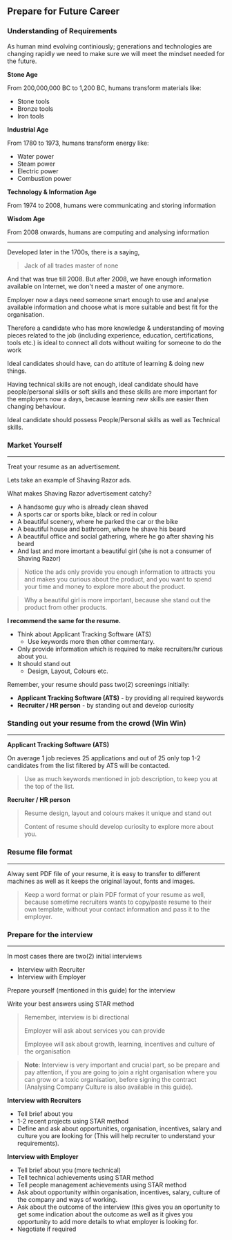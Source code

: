 ## Prepare for Future Career

### Understanding of Requirements

As human mind evolving continiously; generations and technologies are changing rapidly 
we need to make sure we will meet the mindset needed for the future.

**Stone Age**

From 200,000,000 BC to 1,200 BC, humans transform materials like:
- Stone tools
- Bronze tools
- Iron tools

**Industrial Age**

From 1780 to 1973, humans transform energy like:
- Water power
- Steam power
- Electric power
- Combustion power

**Technology & Information Age**

From 1974 to 2008, humans were communicating and storing information

**Wisdom Age**

From 2008 onwards, humans are computing and analysing information

---

Developed later in the 1700s, there is a saying, 
>Jack of all trades master of none

And that was true till 2008.
But after 2008, we have enough information available on Internet, we don't need a master of one anymore.

Employer now a days need someone smart enough to use and analyse available information and choose what is more suitable and best fit for the organisation.

Therefore a candidate who has more knowledge & understanding of moving pieces related to the job (including experience, education, certifications, tools etc.) 
is ideal to connect all dots without waiting for someone to do the work

Ideal candidates should have, can do attitute of learning & doing new things.

Having technical skills are not enough, ideal candidate should have people/personal skills or soft skills and these skills are more important for the employers now a days, because learning new skills are easier then changing behaviour.

Ideal candidate should possess People/Personal skills as well as Technical skills.

### Market Yourself
---

Treat your resume as an advertisement.

Lets take an example of Shaving Razor ads.

What makes Shaving Razor advertisement catchy?
- A handsome guy who is already clean shaved 
- A sports car or sports bike, black or red in colour
- A beautiful scenery, where he parked the car or the bike
- A beautiful house and bathroom, where he shave his beard
- A beautiful office and social gathering, where he go after shaving his beard 
- And last and more imortant a beautiful girl (she is not a consumer of Shaving Razor)

>Notice the ads only provide you enough information to attracts you and makes you curious about the product, and you want to spend your time and money to explore more about the product.

>Why a beautiful girl is more important, because she stand out the product from other products.

**I recommend the same for the resume.**

- Think about Applicant Tracking Software (ATS)
  - Use keywords more then other commentary.
- Only provide information which is required to make recruiters/hr curious about you.
- It should stand out 
  - Design, Layout, Colours etc.

Remember, your resume should pass two(2) screenings initially:
- **Applicant Tracking Software (ATS)** - by providing all required keywords
- **Recruiter / HR person** - by standing out and develop curiosity

### Standing out your resume from the crowd (Win Win)
---
**Applicant Tracking Software (ATS)**

On average 1 job recieves 25 applications and out of 25 only top 1-2 candidates from the list filtered by ATS will be contacted.

> Use as much keywords mentioned in job description, to keep you at the top of the list.

**Recruiter / HR person**

> Resume design, layout and colours makes it unique and stand out
> 
> Content of resume should develop curiosity to explore more about you.

### Resume file format
---
Alway sent PDF file of your resume, it is easy to transfer to different machines as well as it keeps the original layout, fonts and images.

>Keep a word format or plain PDF format of your resume as well, because sometime recruiters wants to copy/paste resume to their own template, without your contact information and pass it to the employer.

### Prepare for the interview
---
In most cases there are two(2) initial interviews
- Interview with Recruiter 
- Interview with Employer

Prepare yourself (mentioned in this guide) for the interview 

Write your best answers using STAR method

>Remember, interview is bi directional 
>
>Employer will ask about services you can provide
>
>Employee will ask about growth, learning, incentives and culture of the organisation

>**Note**: Interview is very important and crucial part, so be prepare and pay attention, if you are going to join a right organisation where you can grow or a toxic organisation, before signing the contract (Analysing Company Culture is also available in this guide). 

**Interview with Recruiters**

- Tell brief about you
- 1-2 recent projects using STAR method
- Define and ask about opportunities, organisation, incentives, salary and culture you are looking for (This will help recruiter to understand your requirements).

**Interview with Employer**
- Tell brief about you (more technical)
- Tell technical achievements using STAR method 
- Tell people management achievements using STAR method 
- Ask about opportunity within organisation, incentives, salary, culture of the company and ways of working.
- Ask about the outcome of the interview (this gives you an oportunity to get some indication about the outcome as well as it gives you opportunity to add more details to what employer is looking for.
- Negotiate if required

